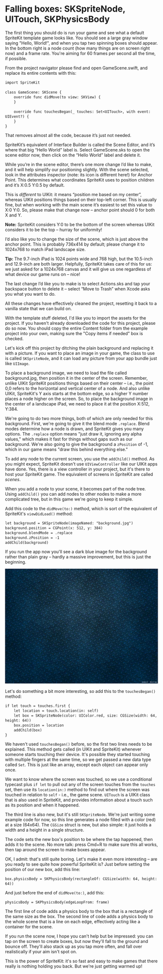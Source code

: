 # Falling boxes: SKSpriteNode, UITouch, SKPhysicsBody

The first thing you should do is run your game and see what a default SpriteKit template game looks like. You should see a large gray window saying "Hello, World!", and when you tap two spinning boxes should appear. In the bottom right is a node count (how many things are on screen right now) and a frame rate. You're aiming for 60 frames per second all the time, if possible.

From the project navigator please find and open GameScene.swift, and replace its entire contents with this:

    import SpriteKit

    class GameScene: SKScene {
        override func didMove(to view: SKView) {
        }
        
        override func touchesBegan(_ touches: Set<UITouch>, with event: UIEvent?) {
        }
    }

That removes almost all the code, because it’s just not needed. 

SpriteKit’s equivalent of Interface Builder is called the Scene Editor, and it’s where that big “Hello World” label is. Select GameScene.sks to open the scene editor now, then click on the “Hello World” label and delete it.

While you’re in the scene editor, there’s one more change I’d like to make, and it will help simplify our positioning slightly. With the scene selected, look in the attributes inspector (note: its icon is different here!) for Anchor Point. This determines what coordinates SpriteKit uses to position children and it’s X:0.5 Y:0.5 by default.

This is *different* to UIKit: it means “position me based on my center”, whereas UIKit positions things based on their top-left corner. This is usually fine, but when working with the main scene it’s easiest to set this value to X:0 Y:0. So, please make that change now – anchor point should 0 for both X and Y.

**Note:** SpriteKit considers Y:0 to be the bottom of the screen whereas UIKit considers it to be the top – hurray for uniformity!

I’d also like you to change the size of the scene, which is just above the anchor point. This is probably 736x414 by default; please change it to 1024x768 to match iPad landscape size.

**Tip:** The 9.7-inch iPad is 1024 points wide and 768 high, but the 10.5-inch and 12.9-inch are both larger. Helpfully, SpriteKit takes care of this for us: we just asked for a 1024x768 canvas and it will give us one regardless of what device our game runs on – nice!

The last change I’d like you to make is to select Actions.sks and tap your backspace button to delete it – select “Move to Trash” when Xcode asks you what you want to do.

All these changes have effectively cleaned the project, resetting it back to a vanilla state that we can build on.

With the template stuff deleted, I'd like you to import the assets for the project. If you haven't already downloaded the code for this project, please do so now. You should copy the entire Content folder from the example project into your own, making sure the "Copy items if needed" box is checked.

Let's kick off this project by ditching the plain background and replacing it with a picture. If you want to place an image in your game, the class to use is called `SKSpriteNode`, and it can load any picture from your app bundle just like `UIImage`.

To place a background image, we need to load the file called background.jpg, then position it in the center of the screen. Remember, unlike UIKit SpriteKit positions things based on their center – i.e., the point 0,0 refers to the horizontal and vertical center of a node. And also unlike UIKit, SpriteKit's Y axis starts at the bottom edge, so a higher Y number places a node higher on the screen. So, to place the background image in the center of a landscape iPad, we need to place it at the position X:512, Y:384.

We're going to do two more things, both of which are only needed for this background. First, we're going to give it the blend mode `.replace`. Blend modes determine how a node is drawn, and SpriteKit gives you many options. The `.replace` option means "just draw it, ignoring any alpha values," which makes it fast for things without gaps such as our background. We're also going to give the background a `zPosition` of -1, which in our game means "draw this behind everything else."

To add any node to the current screen, you use the `addChild()` method. As you might expect, SpriteKit doesn't use `UIViewController` like our UIKit apps have done. Yes, there is a view controller in your project, but it's there to host your SpriteKit game. The equivalent of screens in SpriteKit are called *scenes*.

When you add a node to your scene, it becomes part of the node tree. Using `addChild()` you can add nodes to other nodes to make a more complicated tree, but in this game we're going to keep it simple.

Add this code to the `didMove(to:)` method, which is sort of the equivalent of SpriteKit's `viewDidLoad()` method:

    let background = SKSpriteNode(imageNamed: "background.jpg")
    background.position = CGPoint(x: 512, y: 384)
    background.blendMode = .replace
    background.zPosition = -1
    addChild(background)

If you run the app now you'll see a dark blue image for the background rather than plain gray – hardly a massive improvement, but this is just the beginning.

![The very start of our game just has a large plain background image. Don't worry, it gets more fun – honest!](11-1.png)

Let's do something a bit more interesting, so add this to the `touchesBegan()` method:

    if let touch = touches.first {
        let location = touch.location(in: self)
        let box = SKSpriteNode(color: UIColor.red, size: CGSize(width: 64, height: 64))
        box.position = location
        addChild(box)
    }

We haven't used `touchesBegan()` before, so the first two lines needs to be explained. This method gets called (in UIKit and SpriteKit) whenever someone starts touching their device. It's possible they started touching with multiple fingers at the same time, so we get passed a new data type called `Set`. This is just like an array, except each object can appear only once.

We want to know where the screen was touched, so we use a conditional typecast plus `if let` to pull out any of the screen touches from the `touches` set, then use its `location(in:)` method to find out where the screen was touched in relation to `self` - i.e., the game scene. `UITouch` is a UIKit class that is also used in SpriteKit, and provides information about a touch such as its position and when it happened.

The third line is also new, but it's still `SKSpriteNode`. We're just writing some example code for now, so this line generates a node filled with a color (red) at a size (64x64). The `CGSize` struct is new, but also simple: it just holds a width and a height in a single structure.

The code sets the new box's position to be where the tap happened, then adds it to the scene. No more talk: press Cmd+R to make sure this all works, then tap around the screen to make boxes appear.

OK, I admit: that's still quite boring. Let's make it even more interesting – are you ready to see quite how powerful SpriteKit is? Just before setting the position of our new box, add this line:

    box.physicsBody = SKPhysicsBody(rectangleOf: CGSize(width: 64, height: 64))

And just before the end of `didMove(to:)`, add this:

    physicsBody = SKPhysicsBody(edgeLoopFrom: frame)

The first line of code adds a physics body to the box that is a rectangle of the same size as the box. The second line of code adds a physics body to the whole scene that is a line on each edge, effectively acting like a container for the scene.

If you run the scene now, I hope you can't help but be impressed: you can tap on the screen to create boxes, but now they'll fall to the ground and bounce off. They'll also stack up as you tap more often, and fall over realistically if your aim isn't spot on.

This is the power of SpriteKit: it's so fast and easy to make games that there really is nothing holding you back. But we're just getting warmed up!
